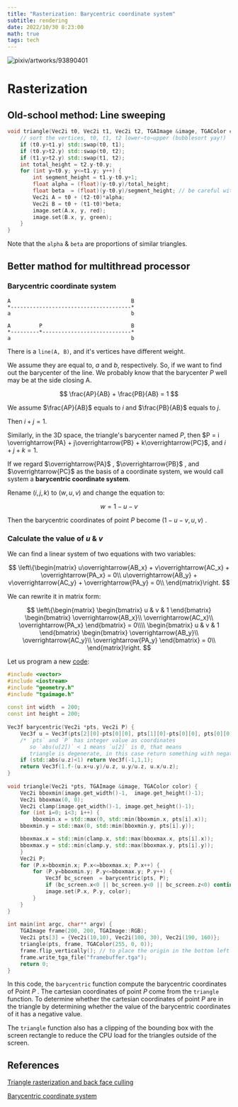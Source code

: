 ```yaml
---
title: "Rasterization: Barycentric coordinate system"
subtitle: rendering
date: 2022/10/30 8:23:00
math: true
tags: tech
---
```


![pixiv/artworks/93890401](https://i.postimg.cc/FFxtXvNh/93890401-p0-master1200.jpg)

# Rasterization

## Old-school method: Line sweeping

```cpp
void triangle(Vec2i t0, Vec2i t1, Vec2i t2, TGAImage &image, TGAColor color) { 
    // sort the vertices, t0, t1, t2 lower−to−upper (bubblesort yay!) 
    if (t0.y>t1.y) std::swap(t0, t1); 
    if (t0.y>t2.y) std::swap(t0, t2); 
    if (t1.y>t2.y) std::swap(t1, t2); 
    int total_height = t2.y-t0.y; 
    for (int y=t0.y; y<=t1.y; y++) { 
        int segment_height = t1.y-t0.y+1; 
        float alpha = (float)(y-t0.y)/total_height; 
        float beta  = (float)(y-t0.y)/segment_height; // be careful with divisions by zero 
        Vec2i A = t0 + (t2-t0)*alpha; 
        Vec2i B = t0 + (t1-t0)*beta; 
        image.set(A.x, y, red); 
        image.set(B.x, y, green); 
    } 
}
```

Note that the `alpha` & `beta` are proportions of similar triangles.

## Better mathod for multithread processor

### Barycentric coordinate system

```
A                                      B
*--------------------------------------*
a                                      b

A         P                            B
*---------*----------------------------*
a                                      b
```

There is a `line(A, B)`, and it's vertices have different weight.

We assume they are equal to, $a$ and $b$, respectively. So, if we want to find out the barycenter
of the line. We probably know that the barycenter $P$ well may be at the side closing A.

$$
\frac{AP}{AB} + \frac{PB}{AB} = 1
$$

We assume $\frac{AP}{AB}$ equals to $i$ and $\frac{PB}{AB}$ equals to $j$.

Then $i + j = 1$.

Similarly, in the 3D space, the triangle's barycenter named $P$, then 
$P = i \overrightarrow{PA} + j\overrightarrow{PB} + k\overrightarrow{PC}$,
and $i + j + k = 1$.

If we regard $\overrightarrow{PA}$ , $\overrightarrow{PB}$ , and $\overrightarrow{PC}$ as the basis of a coordinate system, we would call system
a **barycentric coordinate system**.

Rename $(i,j,k)$ to $(w, u, v)$ and change the equation to:

$$
w = 1 - u - v
$$

Then the barycentric coordinates of point $P$ become $(1-u-v, u, v)$ .

### Calculate the value of *u* & *v*

We can find a linear system of two equations with two variables:

$$
\left\{\begin{matrix}
 u\overrightarrow{AB_x} + v\overrightarrow{AC_x} + \overrightarrow{PA_x} = 0\\
 u\overrightarrow{AB_y} + v\overrightarrow{AC_y} + \overrightarrow{PA_y} = 0\\
\end{matrix}\right.
$$

We can rewrite it in matrix form:

$$
\left\{\begin{matrix}
\begin{bmatrix}
 u & v & 1
\end{bmatrix}
\begin{bmatrix}
 \overrightarrow{AB_x}\\
 \overrightarrow{AC_x}\\
 \overrightarrow{PA_x}
\end{bmatrix} = 0\\\\
\begin{bmatrix}
 u & v & 1
\end{bmatrix}
\begin{bmatrix}
 \overrightarrow{AB_y}\\
 \overrightarrow{AC_y}\\
 \overrightarrow{PA_y}
\end{bmatrix} = 0\\
\end{matrix}\right.
$$

Let us program a new [code](https://github.com/ssloy/tinyrenderer/wiki/Lesson-2:-Triangle-rasterization-and-back-face-culling):

```cpp
#include <vector> 
#include <iostream> 
#include "geometry.h"
#include "tgaimage.h" 
 
const int width  = 200; 
const int height = 200; 
 
Vec3f barycentric(Vec2i *pts, Vec2i P) { 
    Vec3f u = Vec3f(pts[2][0]-pts[0][0], pts[1][0]-pts[0][0], pts[0][0]-P[0])^Vec3f(pts[2][1]-pts[0][1], pts[1][1]-pts[0][1], pts[0][1]-P[1]);
    /* `pts` and `P` has integer value as coordinates
       so `abs(u[2])` < 1 means `u[2]` is 0, that means
       triangle is degenerate, in this case return something with negative coordinates */
    if (std::abs(u.z)<1) return Vec3f(-1,1,1);
    return Vec3f(1.f-(u.x+u.y)/u.z, u.y/u.z, u.x/u.z); 
} 
 
void triangle(Vec2i *pts, TGAImage &image, TGAColor color) { 
    Vec2i bboxmin(image.get_width()-1,  image.get_height()-1); 
    Vec2i bboxmax(0, 0); 
    Vec2i clamp(image.get_width()-1, image.get_height()-1); 
    for (int i=0; i<3; i++) { 
        bboxmin.x = std::max(0, std::min(bboxmin.x, pts[i].x));
	bboxmin.y = std::max(0, std::min(bboxmin.y, pts[i].y));

	bboxmax.x = std::min(clamp.x, std::max(bboxmax.x, pts[i].x));
	bboxmax.y = std::min(clamp.y, std::max(bboxmax.y, pts[i].y));
    } 
    Vec2i P; 
    for (P.x=bboxmin.x; P.x<=bboxmax.x; P.x++) { 
        for (P.y=bboxmin.y; P.y<=bboxmax.y; P.y++) { 
            Vec3f bc_screen  = barycentric(pts, P); 
            if (bc_screen.x<0 || bc_screen.y<0 || bc_screen.z<0) continue; 
            image.set(P.x, P.y, color); 
        } 
    } 
} 
 
int main(int argc, char** argv) { 
    TGAImage frame(200, 200, TGAImage::RGB); 
    Vec2i pts[3] = {Vec2i(10,10), Vec2i(100, 30), Vec2i(190, 160)}; 
    triangle(pts, frame, TGAColor(255, 0, 0)); 
    frame.flip_vertically(); // to place the origin in the bottom left corner of the image 
    frame.write_tga_file("framebuffer.tga");
    return 0; 
}
```

In this code, the `barycentric` function compute the barycentric coordinates of 
Point $P$ . The cartesian coordinates of point $P$ come from the `triangle` function. To determine whether the cartesian coordinates of point $P$ are in the
triangle by determining whether the value of the barycentric coordinates of it has a negative value.

The `triangle` function also has a clipping of the bounding box with the
screen rectangle to reduce the CPU load for the triangles outside of the
screen.

## References

[Triangle rasterization and back face culling](https://github.com/ssloy/tinyrenderer/wiki/Lesson-2:-Triangle-rasterization-and-back-face-culling)

[Barycentric coordinate system](https://en.wikipedia.org/wiki/Barycentric_coordinate_system)
